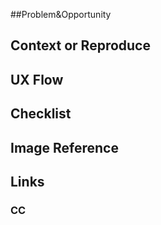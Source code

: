 ##Problem&Opportunity

## Context or Reproduce

## UX Flow

## Checklist

## Image Reference

## Links

### CC
